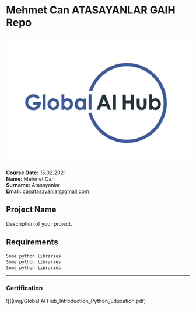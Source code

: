 # Mehmet Can ATASAYANLAR GAIH Repo
![](img/logo.png)

**Course Date:** 15.02.2021  
**Name:** Mehmet Can   
**Surname:** Atasayanlar  
**Email:** canatasayanlar@gmail.com



## Project Name
Description of your project.

## Requirements
```
Some python libraries
Some python libraries
Some python libraries
```
---

### Certification
![](img/Global AI Hub_Introduction_Python_Education.pdf)
